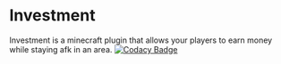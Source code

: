 # Investment
Investment is a minecraft plugin that allows your players to earn money while staying afk in an area.
[![Codacy Badge](https://api.codacy.com/project/badge/Grade/b74b7763276a439fb4fc5bb174e6e024)](https://www.codacy.com/manual/CustomEntity/Investment?utm_source=github.com&amp;utm_medium=referral&amp;utm_content=CustomEntity/Investment&amp;utm_campaign=Badge_Grade)
